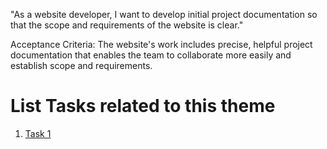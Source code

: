 "As a website developer, I want to develop initial project documentation so that the scope and requirements of the website is clear."

Acceptance Criteria:
The website's work includes precise, helpful project documentation that enables the team to collaborate more easily and establish scope and requirements.

# List Tasks related to this theme
1. [Task 1](tasks/documentation_task1.md)